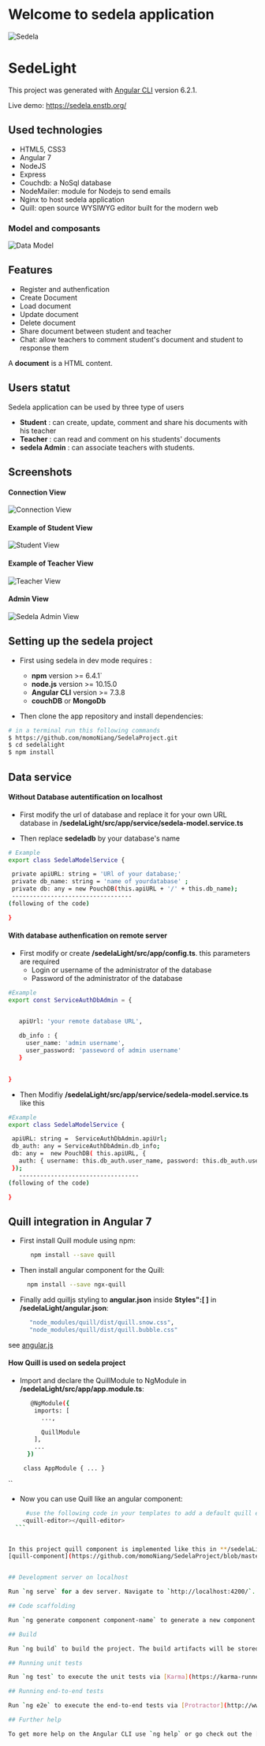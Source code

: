 # Welcome to sedela application
![Sedela](https://github.com/momoNiang/SedelaProject/blob/master/sedelaLight/src/assets/pictures/sedela.jpg)

# SedeLight
This project was generated with [Angular CLI](https://github.com/angular/angular-cli) version 6.2.1.  

Live demo: https://sedela.enstb.org/


## ​​Used technologies

* HTML5, CSS3  
* Angular 7
* NodeJS
* Express
* Couchdb: a NoSql database
* NodeMailer: module for Nodejs to send emails
* Nginx to host sedela application
* Quill: open source WYSIWYG editor built for the modern web

### Model and composants
![Data Model](https://github.com/momoNiang/SedelaProject/blob/master/sedelaLight/src/assets/pictures/DataModel.jpg)


## Features

* Register and authenfication
* Create Document 
* Load document 
* Update document
* Delete document
* Share document between student and teacher
* Chat: allow teachers to comment student's document and student to response them

A **document** is a HTML content.
## Users statut

  Sedela application can be used by three type of users 

  * **Student** : can create, update, comment and share his documents with his teacher
  * **Teacher** : can read and comment on his students' documents
  * **sedela Admin** : can associate teachers with students.



## Screenshots

  ####  Connection View


  ![Connection View](https://github.com/momoNiang/SedelaProject/blob/master/sedelaLight/src/assets/pictures/connectview.png)

  #### Example of Student View
  ![Student View](https://github.com/momoNiang/SedelaProject/blob/master/sedelaLight/src/assets/pictures/studentview.PNG)

  #### Example of Teacher View 

  ![Teacher View](https://github.com/momoNiang/SedelaProject/blob/master/sedelaLight/src/assets/pictures/teacherview.png)  

  #### Admin View

  ![Sedela Admin View](https://github.com/momoNiang/SedelaProject/blob/master/sedelaLight/src/assets/pictures/adminsedelaview.png)


## Setting up the sedela project

* First using sedela in dev mode requires :
    * **npm** version >= 6.4.1`
    * **node.js**  version >= 10.15.0 
    * **Angular CLI** version >= 7.3.8
    * **couchDB** or **MongoDb** 

*  Then clone the app repository and install dependencies:

```sh
# in a terminal run this following commands
$ https://github.com/momoNiang/SedelaProject.git
$ cd sedelalight
$ npm install 
```
## Data service

#### Without Database autentification on localhost

 * First modify the url of database and replace it for your own URL database in **/sedelaLight/src/app/service/sedela-model.service.ts** 
 
 * Then replace **sedeladb** by your database's name

 ```sh
 # Example
 export class SedelaModelService {

  private apiURL: string = 'URl of your database;' 
  private db_name: string = 'name of yourdatabase' ;
  private db: any = new PouchDB(this.apiURL + '/' + this.db_name);
  ----------------------------------
 (following of the code)

}

 ```
 #### With database authenfication on remote server

 * First modify or create  **/sedelaLight/src/app/config.ts**. this parameters are required
    * Login or username of the administrator of the database 
    * Password of the administrator of the database 

 ```sh
 #Example
export const ServiceAuthDbAdmin = {


    apiUrl: 'your remote database URL',
    
    db_info : {
      user_name: 'admin username',
      user_password: 'passeword of admin username'
    }

    
}

 ```

* Then Modifiy **/sedelaLight/src/app/service/sedela-model.service.ts**  like this

 ```sh
#Example
 export class SedelaModelService {

  apiURL: string =  ServiceAuthDbAdmin.apiUrl;
  db_auth: any = ServiceAuthDbAdmin.db_info;
  db: any =  new PouchDB( this.apiURL, {
    auth: { username: this.db_auth.user_name, password: this.db_auth.user_password }
  });
    ----------------------------------
 (following of the code)

}

 ```

## Quill integration in Angular 7

  * First  install Quill  module using npm:
     ```sh
        npm install --save quill
     ```
 *  Then install angular component for the Quill:
     ```sh
       npm install --save ngx-quill
     ```
* Finally add quilljs styling to **angular.json** inside **Styles":[ ]** in **/sedelaLight/angular.json**:
 ```sh
       "node_modules/quill/dist/quill.snow.css",
       "node_modules/quill/dist/quill.bubble.css" 
  ```
see [angular.js](https://github.com/momoNiang/SedelaProject/blob/master/sedelaLight/angular.json)


 #### How Quill is used on sedela project
    
  * Import and declare the QuillModule to NgModule in **/sedelaLight/src/app/app.module.ts**:
  
      ```sh
         @NgModule({
          imports: [
            ...,

            QuillModule
          ],
          ...
        })

       class AppModule { ... }
      
``

 * Now you can use Quill like an angular component: 
  

  ```sh
       #use the following code in your templates to add a default quill editor:
      <quill-editor></quill-editor>
    ```
  
  
In this project quill component is implemented like this in **/sedelaLight/src/app/appmodel.component.ts** : 
  [quill-component](https://github.com/momoNiang/SedelaProject/blob/master/sedelaLight/src/app/appmodel.component.ts)


## Development server on localhost
 
Run `ng serve` for a dev server. Navigate to `http://localhost:4200/`. The app will automatically reload if you change any of the source files.

## Code scaffolding

Run `ng generate component component-name` to generate a new component. You can also use `ng generate directive|pipe|service|class|guard|interface|enum|module`.

## Build

Run `ng build` to build the project. The build artifacts will be stored in the `dist/` directory. Use the `--prod` flag for a production build.

## Running unit tests

Run `ng test` to execute the unit tests via [Karma](https://karma-runner.github.io).

## Running end-to-end tests

Run `ng e2e` to execute the end-to-end tests via [Protractor](http://www.protractortest.org/).

## Further help

To get more help on the Angular CLI use `ng help` or go check out the [Angular CLI README](https://github.com/angular/angular-cli/blob/master/README.md).
